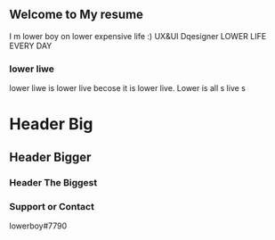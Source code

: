 ## Welcome to My resume
I m lower boy on lower expensive life :) UX&UI Dqesigner LOWER LIFE EVERY DAY
 
### lower liwe 
lower liwe is lower live becose it is lower live. Lower is all s live s

# Header Big
## Header Bigger
### Header The Biggest


### Support or Contact

lowerboy#7790
